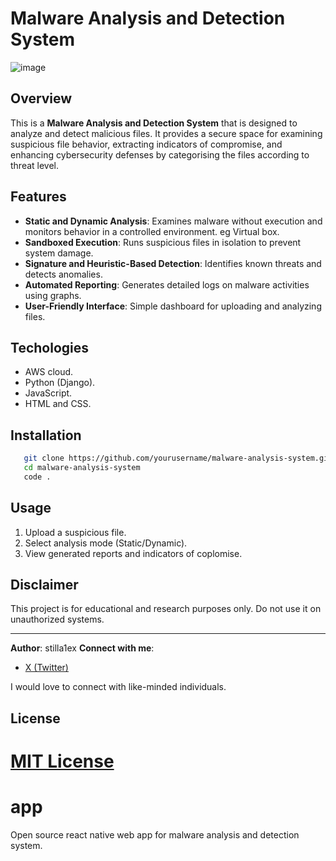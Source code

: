 # Malware Analysis and Detection System
![image](https://github.com/user-attachments/assets/8652a7aa-34f5-49cc-a3a4-dcafaad2db9c)
 
## Overview
This is a **Malware Analysis and Detection System** that is designed to analyze and detect malicious files. It provides a secure space for examining suspicious file behavior, extracting indicators of compromise, and enhancing cybersecurity defenses by categorising the files according to threat level.

## Features
- **Static and Dynamic Analysis**: Examines malware without execution and monitors behavior in a controlled environment. eg Virtual box.
- **Sandboxed Execution**: Runs suspicious files in isolation to prevent system damage.
- **Signature and Heuristic-Based Detection**: Identifies known threats and detects anomalies.
- **Automated Reporting**: Generates detailed logs on malware activities using graphs.
- **User-Friendly Interface**: Simple dashboard for uploading and analyzing files.

## Techologies
- AWS cloud.
- Python (Django).
- JavaScript.
- HTML and CSS.

## Installation
```bash
   git clone https://github.com/yourusername/malware-analysis-system.git
   cd malware-analysis-system
   code .
```

## Usage
1. Upload a suspicious file.
2. Select analysis mode (Static/Dynamic).
3. View generated reports and indicators of coplomise.

## Disclaimer
This project is for educational and research purposes only. Do not use it on unauthorized systems.

---
**Author**: stilla1ex
**Connect with me**:  
- [X (Twitter)](https://x.com/stilla1ex)  

I would love to connect with like-minded individuals. 

## License
[MIT License](LICENSE)
=======
# app
Open source react native web app for malware analysis and detection system.
